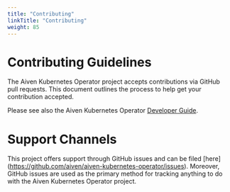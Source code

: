 ```yaml
---
title: "Contributing"
linkTitle: "Contributing"
weight: 85
---
```


# Contributing Guidelines
The Aiven Kubernetes Operator project accepts contributions via GitHub pull requests. This document outlines the process to help get your contribution accepted.

Please see also the Aiven Kubernetes Operator [Developer Guide](./developer-guide).

# Support Channels
This project offers support through GitHub issues and can be filed [here]
(https://github.com/aiven/aiven-kubernetes-operator/issues). Moreover, GitHub issues are used as the primary method for tracking anything to do with the Aiven Kubernetes Operator project.
